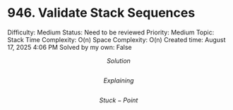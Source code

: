 # 946. Validate Stack Sequences

Difficulty: Medium
Status: Need to be reviewed
Priority: Medium
Topic: Stack
Time Complexity: O(n)
Space Complexity: O(n)
Created time: August 17, 2025 4:06 PM
Solved by my own: False

$$
Solution
$$

```python

```

$$
Explaining
$$

```

```

$$
Stuck-Point
$$

```

```